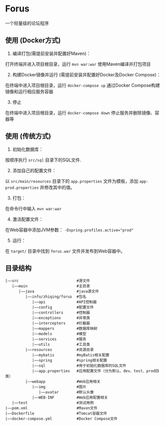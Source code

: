 # Forus
一个轻量级的论坛程序

## 使用 (Docker方式)

1. 编译打包(需提前安装并配置好Maven)：

打开终端并进入项目根目录，运行 `mvn war:war` 使用Maven编译并打包项目 

2. 构建Docker镜像并运行 (需提前安装并配置好Docker及Docker Compose)：

在终端中进入项目根目录，运行 `docker-compose up` 通过Docker Compose构建镜像和运行相应服务容器

3. 停止

在终端中进入项目根目录，运行 `docker-compose down` 停止服务并删除镜像、容器等 

## 使用 (传统方式)

1. 初始化数据库： 

按顺序执行 `src/sql` 目录下的SQL文件.

2. 添加自己的配置文件： 

以 `src/main/resources` 目录下的 `app.properties` 文件为模板，添加 `app-prod.properties` 并修改其中的值。

3. 打包：

在命令行中输入 `mvn war:war`

4. 激活配置文件：

在Web容器中添加JVM参数： `-Dspring.profiles.active="prod"`

5. 运行：

在 `target/` 目录中找到 `forus.war` 文件并发布到Web容器中。

## 目录结构

```
|——src                          #源文件
   |——main                      #主目录
      |——java                   #java源文件
         |——info/zhiqing/forus  #包名
            |——api              #API控制器
            |——config           #配置文件
            |——controllers      #控制器
            |——exceptions       #异常类
            |——intercepters     #拦截器
            |——mappers          #数据库映射
            |——models           #模型
            |——services         #服务
            |——utils            #工具类
         |——resources           #资源目录
            |——mybatis          #myBatis相关配置
            |——spring           #spring相关配置
            |——sql              #用于初始化数据库的SQL文件
            |——app.properties   #应用配置文件（分为默认、dev、test、prod四类）
         |——webapp              #Web应用相关
            |——img              #图片
               |——avatar        #默认头像
            |——WEB-INF          #Web应用配置相关
   |——test                      #测试用例
|——pom.xml                      #Maven文件
|——Dockerfile                   #Tomcat容器文件
|——docker-compose.yml           #Docker Compose文件 
```

